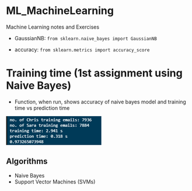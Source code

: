 # ML_MachineLearning
Machine Learning notes and Exercises

- GaussianNB: ```from sklearn.naive_bayes import GaussianNB```

- accuracy:  ```from sklearn.metrics import accuracy_score```

# Training time (1st assignment using Naive Bayes)

- Function, when run, shows accuracy of naive bayes model and training time vs prediction time 

![train](trainingtime.png)

## Algorithms
- Naive Bayes
- Support Vector Machines (SVMs)

